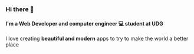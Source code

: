 ### Hi there 👋

#### I'm a Web Developer and computer engineer 💻 student at UDG

I love creating __beautiful and modern__ apps to try to make the world a better place
